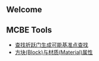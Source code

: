 ## Welcome

## MCBE Tools
- [查找折跃门生成可能基准点查找](findexit.html)
- [方块(Block)与材质(Material)属性](blocks.html)
